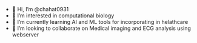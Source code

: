 - 👋 Hi, I’m @chahat0931
- 👀 I’m interested in computational biology 
- 🌱 I’m currently learning AI and ML tools for incorporating in helathcare 
- 💞️ I’m looking to collaborate on Medical imaging and ECG analysis using webserver

<!---
chahat0931/chahat0931 is a ✨ special ✨ repository because its `README.md` (this file) appears on your GitHub profile.
You can click the Preview link to take a look at your changes.
--->
